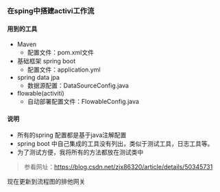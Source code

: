 ### 在sping中搭建activi工作流


#### 用到的工具
 - Maven
    - 配置文件：pom.xml文件
 - 基础框架 spring boot
    - 配置文件：application.yml
 - spring data jpa
    - 数据源配置：DataSourceConfig.java
 - flowable(activiti)
    - 自动部署配置文件：FlowableConfig.java
    
#### 说明

- 所有的spring 配置都是基于java注解配置
- spring boot 中自己集成的工具没有列出，类似于测试工具，日志工具等。
- 为了测试方便，我将所有的方法都放在测试类中

> 参看网址：https://blog.csdn.net/zjx86320/article/details/50345731

现在更新到流程图的排他网关